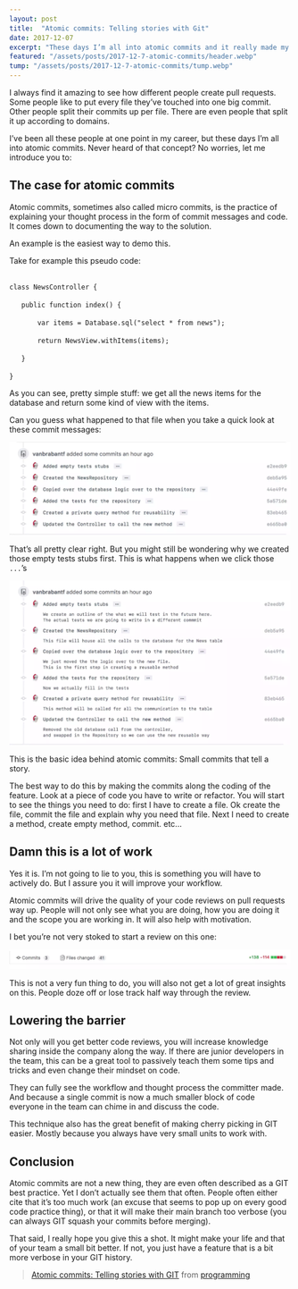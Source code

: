 ```yaml
---
layout: post
title:  "Atomic commits: Telling stories with Git"
date: 2017-12-07
excerpt: "These days I’m all into atomic commits and it really made my work beter. Never heard of that concept? No worries, let me introduce you to it"
featured: "/assets/posts/2017-12-7-atomic-commits/header.webp"
tump: "/assets/posts/2017-12-7-atomic-commits/tump.webp"
---
```


I always find it amazing to see how different people create pull requests. Some people like to put every file they’ve touched into one big commit. Other people split their commits up per file. There are even people that split it up according to domains.

I’ve been all these people at one point in my career, but these days I’m all into atomic commits. Never heard of that concept? No worries, let me introduce you to:

## The case for atomic commits

Atomic commits, sometimes also called micro commits, is the practice of explaining your thought process in the form of commit messages and code. It comes down to documenting the way to the solution.

An example is the easiest way to demo this.

Take for example this pseudo code:

```

class NewsController {

   public function index() {

       var items = Database.sql("select * from news");

       return NewsView.withItems(items);

   }

}

```

As you can see, pretty simple stuff: we get all the news items for the database and return some kind of view with the items.

Can you guess what happened to that file when you take a quick look at these commit messages:

![Final score](/assets/posts/2017-12-7-atomic-commits/atomic-commits.webp)

That’s all pretty clear right. But you might still be wondering why we created those empty tests stubs first. This is what happens when we click those `...`’s

![Final score](/assets/posts/2017-12-7-atomic-commits/atomic-commits-expanded.webp)

This is the basic idea behind atomic commits: Small commits that tell a story.

The best way to do this by making the commits along the coding of the feature. Look at a piece of code you have to write or refactor. You will start to see the things you need to do: first I have to create a file. Ok create the file, commit the file and explain why you need that file. Next I need to create a method, create empty method, commit. etc...

## Damn this is a lot of work

Yes it is. I’m not going to lie to you, this is something you will have to actively do. But I assure you it will improve your workflow.

Atomic commits will drive the quality of your code reviews on pull requests way up. People will not only see what you are doing, how you are doing it and the scope you are working in. It will also help with motivation.

I bet you’re not very stoked to start a review on this one:

![Final score](/assets/posts/2017-12-7-atomic-commits/big-pr.webp)

This is not a very fun thing to do, you will also not get a lot of great insights on this. People doze off or lose track half way through the review.

## Lowering the barrier

Not only will you get better code reviews, you will increase knowledge sharing inside the company along the way. If there are junior developers in the team, this can be a great tool to passively teach them some tips and tricks and even change their mindset on code.

They can fully see the workflow and thought process the committer made. And because a single commit is now a much smaller block of code everyone in the team can chime in and discuss the code.

This technique also has the great benefit of making cherry picking in GIT easier. Mostly because you always have very small units to work with.

## Conclusion

Atomic commits are not a new thing, they are even often described as a GIT best practice. Yet I don’t actually see them that often. People often either cite that it’s too much work (an excuse that seems to pop up on every good code practice thing), or that it will make their main branch too verbose (you can always GIT squash your commits before merging).

That said, I really hope you give this a shot. It might make your life and that of your team a small bit better. If not, you just have a feature that is a bit more verbose in your GIT history.


<blockquote class="reddit-card" data-card-created="1512636217"><a href="https://www.reddit.com/r/programming/comments/7i5424/atomic_commits_telling_stories_with_git/?ref=share&ref_source=embed">Atomic commits: Telling stories with GIT</a> from <a href="http://www.reddit.com/r/programming">programming</a></blockquote>
<script async src="//embed.redditmedia.com/widgets/platform.js" charset="UTF-8"></script>